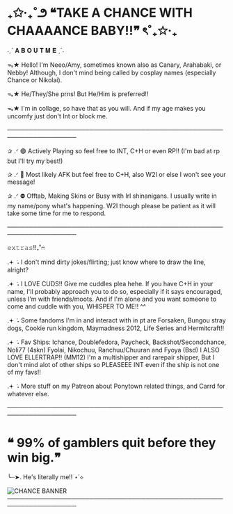 # ₊✩‧₊˚౨ **❝TAKE A CHANCE WITH CHAAAANCE BABY!!❞** ৎ˚₊✩‧₊
˗ˏˋ 𝐀 𝐁 𝐎 𝐔 𝐓  𝐌 𝐄 ˎˊ˗

ᯓ★ Hello! I'm Neeo/Amy, sometimes known also as Canary, Arahabaki, or Nebby! Although, I don't mind being called by cosplay names (especially Chance or Nikolai).

ᯓ★ He/They/She prns! But He/Him is preferred!!

ᯓ★ I'm in collage, so have that as you will. And if my age makes you uncomfy just don't Int or block me.

──────────────────────────────────────────────────────────────────

✰ .ᐟ 🟢 Actively Playing so feel free to INT, C+H or even RP!! (I'm bad at rp but I'll try my best!)

✰ .ᐟ 🌙 Most likely AFK but feel free to C+H, also W2I or else I won't see your message!

✰ .ᐟ ⛔ Offtab, Making Skins or Busy with Irl shinanigans. I usually write in my name/pony what's happening. W2I though please be patient as it will take some time for me to respond.

──────────────────────────────────────────────────────────────────

𝚎𝚡𝚝𝚛𝚊𝚜‼₊˚ෆ 

.𖥔 ݁ ˖ I don't mind dirty jokes/flirting; just know where to draw the line, alright?

.𖥔 ݁ ˖ I LOVE CUDS!! Give me cuddles plea hehe. If you have C+H in your name, I'll probably approach you to do so, especially if it says encouraged, unless I'm with friends/moots. And if I'm alone and you want someone to come and cuddle with you, WHISPER TO ME!! ^^

.𖥔 ݁ ˖ Some fandoms I'm in and interact with in pt are Forsaken, Bungou stray dogs, Cookie run kingdom, Maymadness 2012, Life Series and Hermitcraft!!

.𖥔 ݁ ˖ Fav Ships: Ichance, Doublefedora, Paycheck, Backshot/Secondchance, Noli77 (4skn) Fyolai, Nikochuu, Ranchuu/Chuuran and Fyoya (Bsd) I ALSO LOVE ELLERTRAP!! (MM12) I'm a multishipper and rarepair shipper, But I don't mind alot of other ships so PLEASEEE INT even if the ship is not one of my favs!!

.𖥔 ݁ ˖ More stuff on my Patreon about Ponytown related things, and Carrd for whatever else.

──────────────────────────────────────────────────────────────────

# ❝ 99% of gamblers quit before they win big.❞ 

╰┈➤. He's literally me!! ⋆˙⟡

![CHANCE BANNER](https://github.com/user-attachments/assets/1e63390e-b3b0-4574-8a35-dd2965aff10a)
──────────────────────────────────────────────────────────────────
